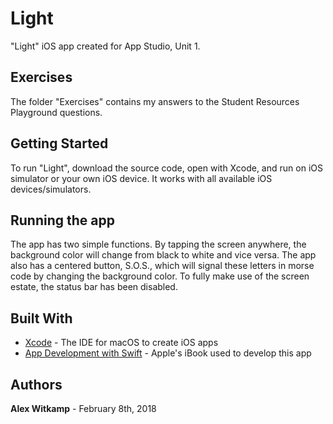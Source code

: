 # Light

"Light" iOS app created for App Studio, Unit 1.

## Exercises

The folder "Exercises" contains my answers to the Student Resources Playground questions.


## Getting Started

To run "Light", download the source code, open with Xcode, and run on iOS simulator or your own iOS device. It works with all available iOS devices/simulators.

## Running the app

The app has two simple functions. By tapping the screen anywhere, the background color will change from black to white and vice versa. The app also has a centered button, S.O.S., which will signal these letters in morse code by changing the background color. To fully make use of the screen estate, the status bar has been disabled.


## Built With

* [Xcode](https://developer.apple.com/xcode/) - The IDE for macOS to create iOS apps
* [App Development with Swift](https://itunes.apple.com/nl/book/app-development-with-swift/id1219117996?l=en&mt=11) - Apple's iBook used to develop this app


## Authors

**Alex Witkamp** - February 8th, 2018
